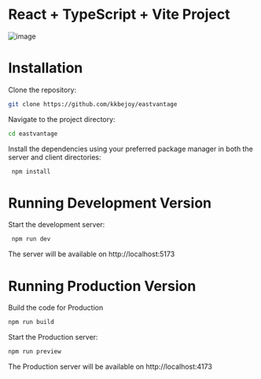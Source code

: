 # React + TypeScript + Vite Project



![image](https://github.com/kkbejoy/eastvantage/assets/49184438/c483e7c9-75ff-4752-810a-cfb083ca98ac)


# Installation
Clone the repository:

```bash
git clone https://github.com/kkbejoy/eastvantage
```

Navigate to the project directory:

```bash
cd eastvantage
```

Install the dependencies using your preferred package manager in both the server and client directories:

```bash 
 npm install
```


# Running Development Version

Start the development server:

```bash 
 npm run dev
```

The server will  be available on  http://localhost:5173 

# Running Production Version

Build the code for Production

```bash 
npm run build
```
Start the Production server:

```bash 
npm run preview
```

The Production server will  be available on   http://localhost:4173 





